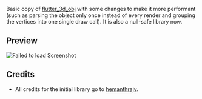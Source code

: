 Basic copy of [flutter_3d_obj](https://github.com/hemanthrajv/flutter_3d_obj) with some changes
to make it more performant (such as parsing the object only once instead of every render and
grouping the vertices into one single draw call). It is also a null-safe library now.

## Preview

![Failed to load Screenshot](https://github.com/arnovanliere/object_3d/blob/master/screenshot.png)

## Credits
- All credits for the initial library go to [hemanthrajv](https://github.com/hemanthrajv/flutter_3d_obj).
